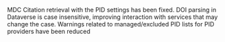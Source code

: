 MDC Citation retrieval with the PID settings has been fixed.
DOI parsing in Dataverse is case insensitive, improving interaction with services that may change the case.
Warnings related to managed/excluded PID lists for PID providers have been reduced
